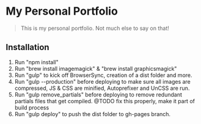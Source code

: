 # My Personal Portfolio
> This is my personal portfolio. Not much else to say on that!

## Installation
1. Run "npm install"
2. Run "brew install imagemagick" & "brew install graphicsmagick"
3. Run "gulp" to kick off BrowserSync, creation of a dist folder and more.
4. Run "gulp --production" before deploying to make sure all images are compressed, JS & CSS are minified, Autoprefixer and UnCSS are run.
5. Run "gulp remove_partials" before deploying to remove redundant partials files that get compiled. @TODO fix this properly, make it part of build process
6. Run "gulp deploy" to push the dist folder to gh-pages branch.
